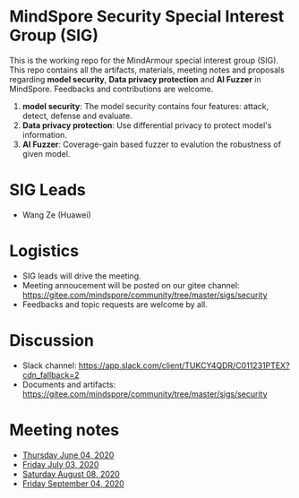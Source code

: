 # MindSpore Security Special Interest Group (SIG)

This is the working repo for the MindArmour special interest group (SIG). This repo contains all the artifacts, materials, meeting notes and proposals regarding **model security**, **Data privacy protection** and **AI Fuzzer** in MindSpore. Feedbacks and contributions are welcome.
1. **model security**: The model security contains four features: attack, detect, defense and evaluate.
2. **Data privacy protection**: Use differential privacy to protect model's information.
3. **AI Fuzzer**: Coverage-gain based fuzzer to evalution the robustness of given model.

# SIG Leads

* Wang Ze (Huawei)

# Logistics

* SIG leads will drive the meeting.
* Meeting annoucement will be posted on our gitee channel: https://gitee.com/mindspore/community/tree/master/sigs/security
* Feedbacks and topic requests are welcome by all.

# Discussion

* Slack channel: https://app.slack.com/client/TUKCY4QDR/C011231PTEX?cdn_fallback=2
* Documents and artifacts: https://gitee.com/mindspore/community/tree/master/sigs/security

# Meeting notes
* [Thursday June 04, 2020](./meetings/001-20200604.md)
* [Friday July 03, 2020](./meetings/002-20200703.md)
* [Saturday August 08, 2020](./meetings/003-20200808.md)
* [Friday September 04, 2020](./meetings/004-20200904.md)
